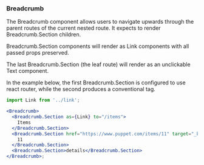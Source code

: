 ### Breadcrumb

The Breadcrumb component allows users to navigate upwards through the parent routes of the current nested route. It expects to render Breadcrumb.Section children.

Breadcrumb.Section components will render as Link components with all passed props preserved.

The last Breadcrumb.Section (the leaf route) will render as an unclickable Text component.

In the example below, the first Breadcrumb.Section is configured to use react router, while the second produces a conventional <a> tag.

```jsx
import Link from '../link';

<Breadcrumb>
  <Breadcrumb.Section as={Link} to="/items">
    Items
  </Breadcrumb.Section>
  <Breadcrumb.Section href="https://www.puppet.com/items/11" target="_blank">
    11
  </Breadcrumb.Section>
  <Breadcrumb.Section>details</Breadcrumb.Section>
</Breadcrumb>;
```
